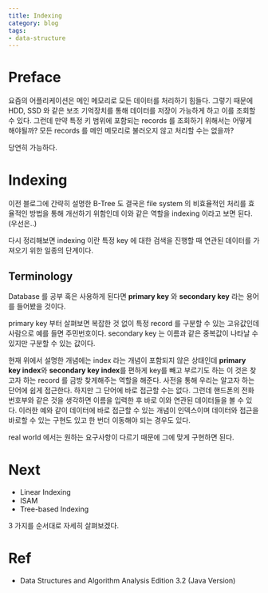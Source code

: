 ```yaml
---
title: Indexing
category: blog
tags:
- data-structure
---
```


# Preface
요즘의 어플리케이션은 메인 메모리로 모든 데이터를 처리하기 힘들다. 그렇기 때문에 HDD, SSD 와 같은 보조 기억장치를 통해 데이터를 저장이 가능하게 하고 이를 조회할 수 있다.
그런데 만약 특정 키 범위에 포함되는 records 를 조회하기 위해서는 어떻게 해야될까? 모든 records 를 메인 메모리로 불러오지 않고 처리할 수는 없을까?

당연히 가능하다.
# Indexing
이전 블로그에 간략히 설명한 B-Tree 도 결국은 file system 의 비효율적인 처리를 효율적인 방법을 통해 개선하기 위함인데 이와 같은 역할을 indexing 이라고 보면 된다. (우선은..)

다시 정리해보면 indexing 이란 특정 key 에 대한 검색을 진행할 때 연관된 데이터를 가져오기 위한 일종의 단계이다.
## Terminology
Database 를 공부 혹은 사용하게 된다면 **primary key** 와 **secondary key** 라는 용어를 들어봤을 것이다.

primary key  부터  살펴보면 복잡한 것 없이 특정 record 를 구분할 수 있는 고유값인데 사람으로 예를 들면 주민번호이다.
secondary key 는 이름과 같은 중복값이 나타날 수 있지만 구분할 수 있는 값이다.

현재 위에서 설명한 개념에는 index 라는 개념이 포함되지 않은 상태인데 **primary key index**와 **secondary key index**를 편하게 key를 빼고 부르기도 하는 이 것은 찾고자 하는 record 를 금방 찾게해주는 역할을 해준다. 사전을 통해 우리는 알고자 하는 단어에 쉽게 접근한다. 하지만 그 단어에 바로 접근할 수는 없다. 그런데 핸드폰의 전화번호부와 같은 것을 생각하면 이름을 입력한 후 바로 이와 연관된 데이터들을 볼 수 있다. 이러한 예와 같이 데이터에 바로 접근할 수 있는 개념이 인덱스이며 데이터와 접근을 바로할 수 있는 구현도 있고 한 번더 이동해야 되는 경우도 있다.

real world 에서는 원하는 요구사항이 다르기 때문에 그에 맞게 구현하면 된다.
# Next
- Linear Indexing
- ISAM
- Tree-based Indexing

3 가지를 순서대로 자세히 살펴보겠다.
# Ref
- Data Structures and Algorithm Analysis Edition 3.2 (Java Version)
